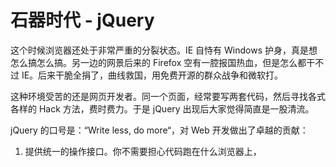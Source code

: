 # 石器时代 - jQuery

这个时候浏览器还处于非常严重的分裂状态。IE 自恃有 Windows 护身，真是想怎么搞怎么搞。另一边的网景后来的 Firefox 空有一腔报国热血，但是怎么都干不过 IE。后来干脆全捐了，曲线救国，用免费开源的群众战争和微软打。

这种环境受苦的还是网页开发者。同一个页面，经常要写两套代码，然后寻找各式各样的 Hack 方法，费时费力。于是 jQuery 出现后大家觉得简直是一股清流。

jQuery 的口号是：“Write less, do more“，对 Web 开发做出了卓越的贡献：

1. 提供统一的操作接口。你不需要担心代码跑在什么浏览器上，



